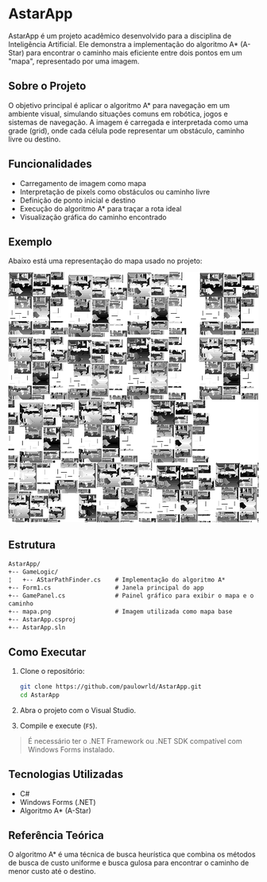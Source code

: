 # AstarApp

AstarApp é um projeto acadêmico desenvolvido para a disciplina de Inteligência Artificial. Ele demonstra a implementação do algoritmo A* (A-Star) para encontrar o caminho mais eficiente entre dois pontos em um "mapa", representado por uma imagem.

## Sobre o Projeto

O objetivo principal é aplicar o algoritmo A* para navegação em um ambiente visual, simulando situações comuns em robótica, jogos e sistemas de navegação. A imagem é carregada e interpretada como uma grade (grid), onde cada célula pode representar um obstáculo, caminho livre ou destino.

## Funcionalidades

- Carregamento de imagem como mapa
- Interpretação de pixels como obstáculos ou caminho livre
- Definição de ponto inicial e destino
- Execução do algoritmo A* para traçar a rota ideal
- Visualização gráfica do caminho encontrado

## Exemplo

Abaixo está uma representação do mapa usado no projeto:

![Mapa Exemplo](AstarApp/Images/labirinto.png)

## Estrutura

```
AstarApp/
+-- GameLogic/
¦   +-- AStarPathFinder.cs    # Implementação do algoritmo A*
+-- Form1.cs                  # Janela principal do app
+-- GamePanel.cs              # Painel gráfico para exibir o mapa e o caminho
+-- mapa.png                  # Imagem utilizada como mapa base
+-- AstarApp.csproj
+-- AstarApp.sln
```

## Como Executar

1. Clone o repositório:
   ```bash
   git clone https://github.com/paulowrld/AstarApp.git
   cd AstarApp
   ```

2. Abra o projeto com o Visual Studio.

3. Compile e execute (`F5`).

> É necessário ter o .NET Framework ou .NET SDK compatível com Windows Forms instalado.

## Tecnologias Utilizadas

- C#
- Windows Forms (.NET)
- Algoritmo A* (A-Star)

## Referência Teórica

O algoritmo A* é uma técnica de busca heurística que combina os métodos de busca de custo uniforme e busca gulosa para encontrar o caminho de menor custo até o destino.
